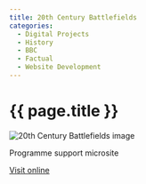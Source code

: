 ```yaml
---
title: 20th Century Battlefields
categories:
  - Digital Projects
  - History
  - BBC
  - Factual
  - Website Development
---
```


# {{ page.title }}

![20th Century Battlefields image](main_image.jpg)

Programme support microsite

[Visit online](https://www.bbc.co.uk/programmes/b007npgp/episodes/guide/)
